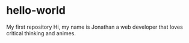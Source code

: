# hello-world
My first repository 
Hi, my name is Jonathan a web developer that loves critical thinking and animes.
